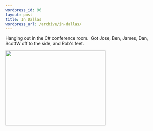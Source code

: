 ```yaml
--- 
wordpress_id: 96
layout: post
title: In Dallas
wordpress_url: /archive/in-dallas/
---
```


<p>Hanging out in the C# conference room.&nbsp; Got Jose, Ben, James, Dan, ScottW off to the side, and Rob's feet.</p>
<p><a href="http://test.qgyen.net/attachment/1429.ashx"><img height=240 src="http://test.qgyen.net/attachment/1429.ashx" width=320 /></a></p>
         
